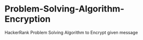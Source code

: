 # Problem-Solving-Algorithm-Encryption
HackerRank Problem Solving Algorithm to Encrypt given message 
